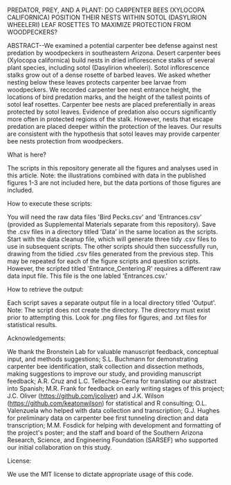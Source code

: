 PREDATOR, PREY, AND A PLANT: DO CARPENTER BEES (XYLOCOPA CALIFORNICA) POSITION THEIR NESTS WITHIN SOTOL (DASYLIRION WHEELERI) LEAF ROSETTES TO MAXIMIZE PROTECTION FROM WOODPECKERS?

ABSTRACT--We examined a potential carpenter bee defense against nest predation by woodpeckers in southeastern Arizona. Desert carpenter bees (Xylocopa californica) build nests in dried inflorescence stalks of several plant species, including sotol (Dasylirion wheeleri). Sotol inflorescence stalks grow out of a dense rosette of barbed leaves. We asked whether nesting below these leaves protects carpenter bee larvae from woodpeckers. We recorded carpenter bee nest entrance height, the locations of bird predation marks, and the height of the tallest points of sotol leaf rosettes. Carpenter bee nests are placed preferentially in areas protected by sotol leaves. Evidence of predation also occurs significantly more often in protected regions of the stalk. However, nests that escape predation are placed deeper within the protection of the leaves. Our results are consistent with the hypothesis that sotol leaves may provide carpenter bee nests protection from woodpeckers.

What is here?

The scripts in this repository generate all the figures and analyses used in this article. Note: the illustrations combined with data in the published figures 1-3 are not included here, but the data portions of those figures are included.

How to execute these scripts:

You will need the raw data files 'Bird Pecks.csv' and 'Entrances.csv' (provided as Supplemental Materials separate from this repository). Save the .csv files in a directory titled 'Data' in the same location as the scripts. Start with the data cleanup file, which will generate three tidy .csv files to use in subsequent scripts. The other scripts should then successfully run, drawing from the tidied .csv files generated from the previous step. This may be repeated for each of the figure scripts and question scripts. However, the scripted titled 'Entrance_Centering.R' requires a different raw data input file. This file is the one labled 'Entrances.csv.'

How to retrieve the output:

Each script saves a separate output file in a local directory titled 'Output'. Note: The script does not create the directory. The directory must exist prior to attempting this. Look for .png files for figures, and .txt files for statistical results.

Acknowledgements:

We thank the Bronstein Lab for valuable manuscript feedback, conceptual input, and methods suggestions; S.L. Buchmann for demonstrating carpenter bee identification, stalk collection and dissection methods, making suggestions to improve our study, and providing manuscript feedback; A.R. Cruz and L.C. Tellechea-Cerna for translating our abstract into Spanish; M.R. Frank for feedback on early writing stages of this project; J.C. Oliver (https://github.com/jcoliver) and J.K. Wilson (https://github.com/keatonwilson) for statistical and R consulting; O.L. Valenzuela who helped with data collection and transcription; G.J. Hughes for preliminary data on carpenter bee first tunneling direction and data transcription; M.M. Fosdick for helping with development and formatting of the project's poster; and the staff and board of the Southern Arizona Research, Science, and Engineering Foundation (SARSEF) who supported our initial collaboration on this study.

License:

We use the MIT license to dictate appropriate usage of this code.
